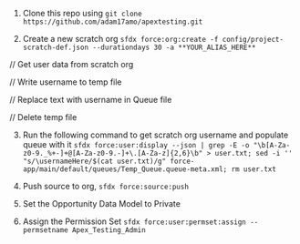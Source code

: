 1. Clone this repo using `git clone https://github.com/adam17amo/apextesting.git`

2. Create a new scratch org
`sfdx force:org:create -f config/project-scratch-def.json --durationdays 30 -a **YOUR_ALIAS_HERE**`

// Get user data from scratch org

// Write username to temp file

// Replace text with username in Queue file

// Delete temp file

3. Run the following command to get scratch org username and populate queue with it `sfdx force:user:display --json | grep -E -o "\b[A-Za-z0-9._%+-]+@[A-Za-z0-9.-]+\.[A-Za-z]{2,6}\b" > user.txt; sed -i '' "s/\usernameHere/$(cat user.txt)/g" force-app/main/default/queues/Temp_Queue.queue-meta.xml; rm user.txt`

4. Push source to org, `sfdx force:source:push`

5. Set the Opportunity Data Model to Private

6. Assign the Permission Set
   `sfdx force:user:permset:assign --permsetname Apex_Testing_Admin`
